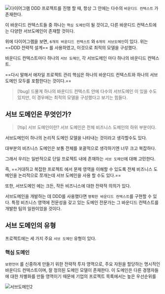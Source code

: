 ![다이어그램](서브도메인예시.png)
DDD 프로젝트를 진행 할 때, 항상 그 안에는 다수의 `바운디드 컨텍스트` 가 존재한다. 

이 바운디드 컨텍스트들 중 하나는 `핵심 도메인`이 될 것이고, 다른 바운디드 컨텍스트에는 다양한 서브도메인이 존재할 것이다.

위에 다이어그램을 보면, `6개의 바운디드 컨텍스트` 와 `6개의 서브도메인`이 있다.
위는 ==DDD 전략적 설계== 를 사용하였고, 이것으로 최적의 모델을 구성했다.

바운디드 컨텍스트마다 하나의 `서브 도메인`, 각 서브도메인 마다 하나의 바운디드 컨텍스트.

==다시 말해서 애자일 프로젝트 관리 핵심은 하나의 바운디드 컨텍스트와 하나의 서브 도메인 모두를 포함한다는 것이다.== 

>[!bug] 
>드물게 하나의 바운디드 컨텍스트 안에 다수의 서브도메인 이 있을 수도 있지만, 이 경우에는 최적의 모델을 구성했다고 보기는 힘들다.

## 서브 도메인은 무엇인가?
>[!tip] 서브 도메인이란?
>서브 도메인은 전체 비즈니스 도메인의 하위 부분이다.

서브도메인이 하나의 논리적 도메인 모델을 나타내는 것이라고 생각할수도 있다.

대부분의 비즈니스 도메인은 보통 전체를 포괄적으로 생각하기엔 너무 크고 복잡하다.

그래서 우리는 일반적으로 단일 프로젝트 내에 존재하는 `서브 도메인`에 대해 고민한다.

즉,
==거대하고 복잡한 프로젝트 에서 문제 영역을 이해할 수 있도록 전체 비즈니스 도메인을 논리적으로 쪼개는데 서브 도메인을 사용 할 수도 있다.==

또한, 서브도메인 에는 크든, 작든 비즈니스에 대한 전략적 의의가 있다.

서브도메인을 개발하는 데 DDD를 사용했다면 `명확한 바운디드 컨텍스트`를 구현할 수 있다.
특정 비즈니스 영역에 전문성을 갖고 있는 도메인 전문가는 그 바운디드 컨텍스트를 개발한 팀의 일원이었을 것이다.


## 서브 도메인의 유형

프로젝트에는 세 가지 주요 `서브 도메인` 유형이 있다.

### 핵심 도메인 
`보편언어` 를 신중하게 만들기 위한 전략적 투자 영역으로, 주요 자원을 할당하는 명시적인 바운디드 컨텍스트이며, 잘 정의된 도메인 모델이 존재한다. 이 도메인은 다른 경쟁자들에 대한 차별화를 만들 영역이기 때문에 기업의 프로젝트 목록에서는 높은 우선순위를 



![서브도메인2](서브도메인2.png)

